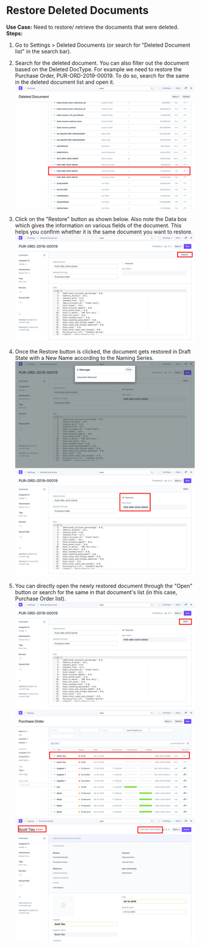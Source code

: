 
# Restore Deleted Documents


**Use Case:** Need to restore/ retrieve the documents that were deleted.  
**Steps:**  
1) Go to Settings > Deleted Documents (or search for "Deleted Document list" in the search bar).  
2) Search for the deleted document. You can also filter out the document based on the Deleted DocType. For example we need to restore the Purchase Order, PUR-ORD-2019-00019. To do so, search for the same in the deleted document list and open it.  
![](/files/x1l4m9r.png)  
3) Click on the "Restore" button as shown below. Also note the Data box which gives the information on various fields of the document. This helps you confirm whether it is the same document you want to restore.  
![](/files/5sXm7Xi.png)  
4) Once the Restore button is clicked, the document gets restored in Draft State with a New Name according to the Naming Series.  
![](/files/IRC4OKh.png)  
![](/files/sxprDuY.png)  
  
5) You can directly open the newly restored document through the "Open" button or search for the same in that document's list (in this case, Purchase Order list).  
![](/files/YBy5CQ4.png)  
![](/files/mOroVFj.png)  
![](/files/LBYeWKK.png)
